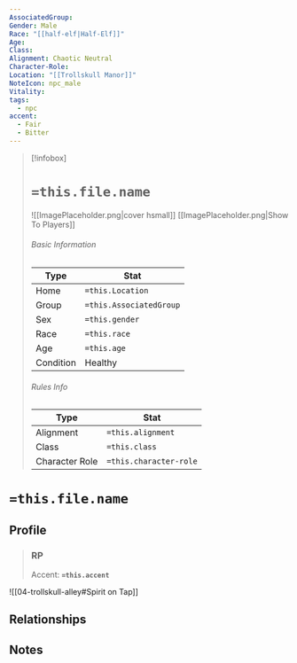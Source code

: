 ```yaml
---
AssociatedGroup: 
Gender: Male
Race: "[[half-elf|Half-Elf]]"
Age: 
Class: 
Alignment: Chaotic Neutral
Character-Role: 
Location: "[[Trollskull Manor]]"
NoteIcon: npc_male
Vitality: 
tags:
  - npc
accent:
  - Fair
  - Bitter
---
```




> [!infobox]
> # `=this.file.name`
> ![[ImagePlaceholder.png|cover hsmall]]
> [[ImagePlaceholder.png|Show To Players]]
> ###### Basic Information
> Type |  Stat |
> ---|---|
> Home | `=this.Location` |
> Group | `=this.AssociatedGroup` |
> Sex | `=this.gender` |
> Race | `=this.race` |
> Age | `=this.age` |
> Condition | Healthy |
> ###### Rules Info
> Type |  Stat |
> ---|---|
> Alignment | `=this.alignment` |
> Class | `=this.class` |
> Character Role | `=this.character-role` |

# `=this.file.name`
## Profile

> ### RP
> Accent: **`=this.accent`**

![[04-trollskull-alley#Spirit on Tap]]

## Relationships

## Notes
